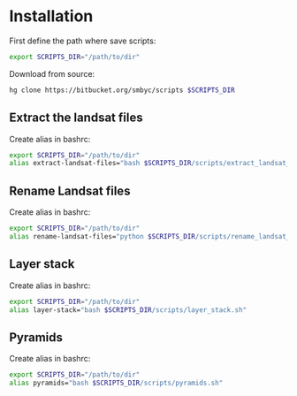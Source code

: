 # Installation

First define the path where save scripts:

```bash
export SCRIPTS_DIR="/path/to/dir"
```

Download from source:

```bash
hg clone https://bitbucket.org/smbyc/scripts $SCRIPTS_DIR
```

## Extract the landsat files

Create alias in bashrc:

```bash
export SCRIPTS_DIR="/path/to/dir"
alias extract-landsat-files="bash $SCRIPTS_DIR/scripts/extract_landsat_files.sh"
```

## Rename Landsat files

Create alias in bashrc:

```bash
export SCRIPTS_DIR="/path/to/dir"
alias rename-landsat-files="python $SCRIPTS_DIR/scripts/rename_landsat_files.py"
```

## Layer stack

Create alias in bashrc:

```bash
export SCRIPTS_DIR="/path/to/dir"
alias layer-stack="bash $SCRIPTS_DIR/scripts/layer_stack.sh"
```

## Pyramids

Create alias in bashrc:

```bash
export SCRIPTS_DIR="/path/to/dir"
alias pyramids="bash $SCRIPTS_DIR/scripts/pyramids.sh"
```
